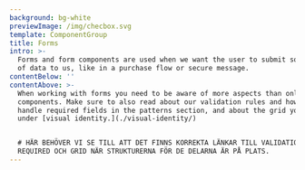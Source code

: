 ```yaml
---
background: bg-white
previewImage: /img/checbox.svg
template: ComponentGroup
title: Forms
intro: >-
  Forms and form components are used when we want the user to submit some kind
  of data to us, like in a purchase flow or secure message.
contentBelow: ''
contentAbove: >-
  When working with forms you need to be aware of more aspects than only the
  components. Make sure to also read about our validation rules and how we
  handle required fields in the patterns section, and about the grid you can use
  under [visual identity.](./visual-identity/)


  # HÄR BEHÖVER VI SE TILL ATT DET FINNS KORREKTA LÄNKAR TILL VALIDATION,
  REQUIRED OCH GRID NÄR STRUKTURERNA FÖR DE DELARNA ÄR PÅ PLATS.
---
```


